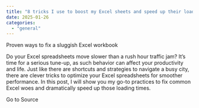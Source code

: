 ```yaml
---
title: "8 tricks I use to boost my Excel sheets and speed up their load times"
date: 2025-01-26
categories: 
  - "general"
---
```


Proven ways to fix a sluggish Excel workbook

Do your Excel spreadsheets move slower than a rush hour traffic jam? It’s time for a serious tune-up, as such behavior can affect your productivity and life. Just like there are shortcuts and strategies to navigate a busy city, there are clever tricks to optimize your Excel spreadsheets for smoother performance. In this post, I will show you my go-to practices to fix common Excel woes and dramatically speed up those loading times.

Go to Source
